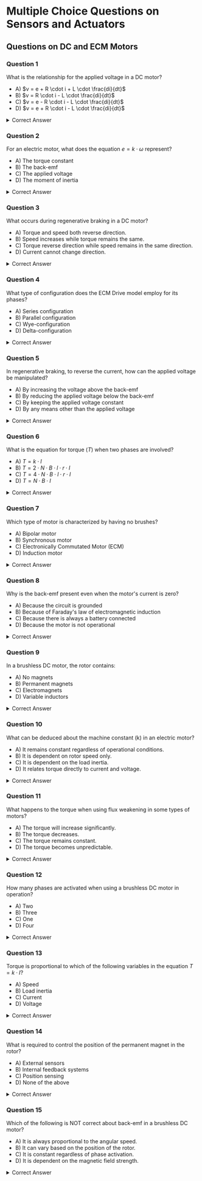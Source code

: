 
# Multiple Choice Questions on Sensors and Actuators

## Questions on DC and ECM Motors

### Question 1
What is the relationship for the applied voltage in a DC motor?
- A) $v = e + R \cdot i + L \cdot \frac{di}{dt}$
- B) $v = R \cdot i - L \cdot \frac{di}{dt}$
- C) $v = e - R \cdot i - L \cdot \frac{di}{dt}$
- D) $v = e + R \cdot i - L \cdot \frac{di}{dt}$

<details>
<summary>Correct Answer</summary>
A) $v = e + R \cdot i + L \cdot \frac{di}{dt}$
</details>

### Question 2
For an electric motor, what does the equation $e = k \cdot \omega$ represent?
- A) The torque constant
- B) The back-emf
- C) The applied voltage
- D) The moment of inertia

<details>
<summary>Correct Answer</summary>
B) The back-emf
</details>

### Question 3
What occurs during regenerative braking in a DC motor?
- A) Torque and speed both reverse direction.
- B) Speed increases while torque remains the same.
- C) Torque reverse direction while speed remains in the same direction.
- D) Current cannot change direction.

<details>
<summary>Correct Answer</summary>
C) Torque reverse direction while speed remains in the same direction.
</details>

### Question 4
What type of configuration does the ECM Drive model employ for its phases?
- A) Series configuration
- B) Parallel configuration
- C) Wye-configuration
- D) Delta-configuration

<details>
<summary>Correct Answer</summary>
C) Wye-configuration
</details>

### Question 5
In regenerative braking, to reverse the current, how can the applied voltage be manipulated?
- A) By increasing the voltage above the back-emf
- B) By reducing the applied voltage below the back-emf
- C) By keeping the applied voltage constant
- D) By any means other than the applied voltage

<details>
<summary>Correct Answer</summary>
B) By reducing the applied voltage below the back-emf
</details>

### Question 6
What is the equation for torque ($T$) when two phases are involved?
- A) $T = k \cdot I$
- B) $T = 2 \cdot N \cdot B \cdot l \cdot r \cdot I$
- C) $T = 4 \cdot N \cdot B \cdot l \cdot r \cdot I$
- D) $T = N \cdot B \cdot I$

<details>
<summary>Correct Answer</summary>
C) $T = 4 \cdot N \cdot B \cdot l \cdot r \cdot I$
</details>

### Question 7
Which type of motor is characterized by having no brushes?
- A) Bipolar motor
- B) Synchronous motor
- C) Electronically Commutated Motor (ECM)
- D) Induction motor

<details>
<summary>Correct Answer</summary>
C) Electronically Commutated Motor (ECM)
</details>

### Question 8
Why is the back-emf present even when the motor's current is zero?
- A) Because the circuit is grounded
- B) Because of Faraday's law of electromagnetic induction
- C) Because there is always a battery connected
- D) Because the motor is not operational 

<details>
<summary>Correct Answer</summary>
B) Because of Faraday's law of electromagnetic induction
</details>

### Question 9
In a brushless DC motor, the rotor contains:
- A) No magnets
- B) Permanent magnets
- C) Electromagnets
- D) Variable inductors

<details>
<summary>Correct Answer</summary>
B) Permanent magnets
</details>

### Question 10
What can be deduced about the machine constant (k) in an electric motor?
- A) It remains constant regardless of operational conditions.
- B) It is dependent on rotor speed only.
- C) It is dependent on the load inertia.
- D) It relates torque directly to current and voltage.

<details>
<summary>Correct Answer</summary>
D) It relates torque directly to current and voltage.
</details>

### Question 11
What happens to the torque when using flux weakening in some types of motors?
- A) The torque will increase significantly.
- B) The torque decreases.
- C) The torque remains constant.
- D) The torque becomes unpredictable.

<details>
<summary>Correct Answer</summary>
B) The torque decreases.
</details>

### Question 12
How many phases are activated when using a brushless DC motor in operation?
- A) Two
- B) Three
- C) One
- D) Four

<details>
<summary>Correct Answer</summary>
A) Two
</details>

### Question 13
Torque is proportional to which of the following variables in the equation $T = k \cdot I$?
- A) Speed
- B) Load inertia
- C) Current
- D) Voltage

<details>
<summary>Correct Answer</summary>
C) Current
</details>

### Question 14
What is required to control the position of the permanent magnet in the rotor?
- A) External sensors
- B) Internal feedback systems
- C) Position sensing
- D) None of the above

<details>
<summary>Correct Answer</summary>
C) Position sensing
</details>

### Question 15
Which of the following is NOT correct about back-emf in a brushless DC motor?
- A) It is always proportional to the angular speed.
- B) It can vary based on the position of the rotor.
- C) It is constant regardless of phase activation.
- D) It is dependent on the magnetic field strength.

<details>
<summary>Correct Answer</summary>
C) It is constant regardless of phase activation.
</details>


